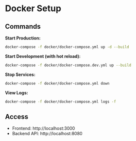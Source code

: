 # Docker Setup

## Commands

**Start Production:**
```bash
docker-compose -f docker/docker-compose.yml up -d --build
```

**Start Development (with hot reload):**
```bash
docker-compose -f docker/docker-compose.dev.yml up --build
```

**Stop Services:**
```bash
docker-compose -f docker/docker-compose.yml down
```

**View Logs:**
```bash
docker-compose -f docker/docker-compose.yml logs -f
```

## Access

- Frontend: http://localhost:3000
- Backend API: http://localhost:8080
